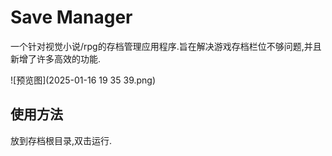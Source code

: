# Save Manager
一个针对视觉小说/rpg的存档管理应用程序.旨在解决游戏存档栏位不够问题,并且新增了许多高效的功能.

![预览图](2025-01-16 19 35 39.png)
## 使用方法
放到存档根目录,双击运行.

